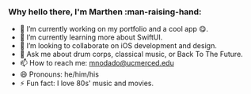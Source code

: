 ### Why hello there, I'm Marthen :man-raising-hand: 



- 🔭 I’m currently working on my portfolio and a cool app 😋. 
- 🌱 I’m currently learning more about SwiftUI.
- 👯 I’m looking to collaborate on iOS development and design.
- 💬 Ask me about drum corps, classical music, or Back To The Future.
- 📫 How to reach me: [mnodado@ucmerced.edu](mailto:mnodado@ucmerced.edu)
- 😄 Pronouns: he/him/his
- ⚡ Fun fact: I love 80s' music and movies.

